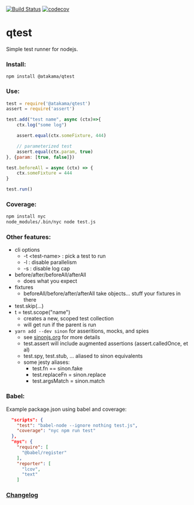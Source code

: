 [![Build Status](https://travis-ci.com/AtakamaLLC/qtest.svg?branch=master)](https://travis-ci.com/AtakamaLLC/qtest)
[![codecov](https://codecov.io/gh/AtakamaLLC/qtest/branch/master/graph/badge.svg)](https://codecov.io/gh/AtakamaLLC/qtest)

# qtest

Simple test runner for nodejs.


### Install:

```
npm install @atakama/qtest
```


### Use:

```js
test = require('@atakama/qtest')
assert = require('assert')

test.add("test name", async (ctx)=>{
    ctx.log("some log")

    assert.equal(ctx.someFixture, 444)

    // parameterized test
    assert.equal(ctx.param, true)
}, {param: [true, false]})

test.beforeAll = async (ctx) => {
    ctx.someFixture = 444
}

test.run()
```

### Coverage:

```bash
npm install nyc
node_modules/.bin/nyc node test.js
```


### Other features:

 - cli options 
   - -t \<test-name\> : pick a test to run
   - -l : disable parallelism 
   - -s : disable log cap
 - before/after/beforeAll/afterAll
   - does what you expect
 - fixtures
   - beforeAll/before/after/afterAll take objects... stuff your fixtures in there
 - test.skip(...)
 - t = test.scope("name")
   - creates a new, scoped test collection
   - will get run if the parent is run
 - `yarn add --dev sinon` for asseritions, mocks, and spies
   - see [sinonjs.org](https://sinonjs.org/) for more details
   - test.assert will include augmented assertions (assert.calledOnce, et al)
   - test.spy, test.stub, ... aliased to sinon equivalents
   - some jesty aliases:
      - test.fn == sinon.fake
      - test.replaceFn = sinon.replace
      - test.argsMatch = sinon.match

### Babel:

 Example package.json using babel and coverage:

```json
  "scripts": {
    "test": "babel-node --ignore nothing test.js",
    "coverage": "nyc npm run test"
  },
  "nyc": {
    "require": [
      "@babel/register"
    ],
    "reporter": [
      "lcov",
      "text"
    ]
```

### [Changelog](./CHANGELOG.md)

